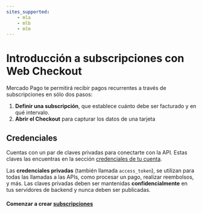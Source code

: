 ```yaml
---
sites_supported:
    - mla
    - mlb 
    - mlm
---
```


# Introducción a subscripciones con Web Checkout

Mercado Pago te permitirá recibir pagos recurrentes a través de subscripciones en sólo dos pasos:

1. **Definir una subscripción**, que establece cuánto debe ser facturado y en qué intervalo.
2. **Abrir el Checkout** para capturar los datos de una tarjeta

## Credenciales

Cuentas con un par de claves privadas para conectarte con la API. Estas claves las encuentras en la sección [credenciales de tu cuenta](https://www.mercadopago.com.ar/account/credentials).

Las **credenciales privadas** (también llamada `access_token`), se utilizan para todas las llamadas a las APIs, como procesar un pago, realizar reembolsos, y más. Las claves privadas deben ser mantenidas **confidencialmente** en tus servidores de backend y nunca deben ser publicadas.


#### Comenzar a crear [subscripciones](/guides/subscriptions/web-checkout/create-subscription.es.md)
